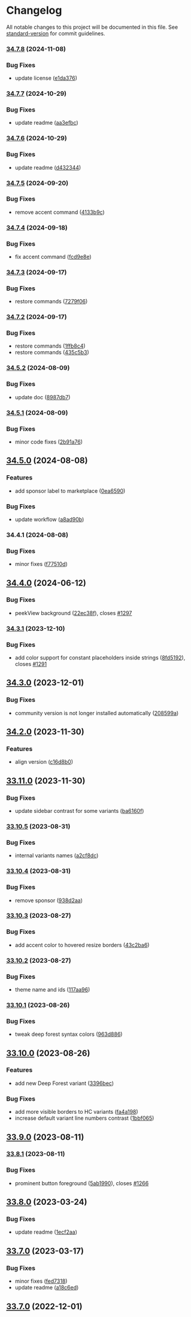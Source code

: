 # Changelog

All notable changes to this project will be documented in this file. See [standard-version](https://github.com/conventional-changelog/standard-version) for commit guidelines.

### [34.7.8](https://github.com/material-theme/vsc-material-theme/compare/v34.7.7...v34.7.8) (2024-11-08)


### Bug Fixes

* update license ([e1da376](https://github.com/material-theme/vsc-material-theme/commit/e1da37607cfd15830386279d746005db1428c337))

### [34.7.7](https://github.com/material-theme/vsc-material-theme/compare/v34.7.6...v34.7.7) (2024-10-29)


### Bug Fixes

* update readme ([aa3efbc](https://github.com/material-theme/vsc-material-theme/commit/aa3efbc6fb39faf11135a836f98794fa24eaa624))

### [34.7.6](https://github.com/material-theme/vsc-material-theme/compare/v34.7.5...v34.7.6) (2024-10-29)


### Bug Fixes

* update readme ([d432344](https://github.com/material-theme/vsc-material-theme/commit/d4323441f82c667bdc4b8e49b91d752ff28624a7))

### [34.7.5](https://github.com/material-theme/vsc-material-theme/compare/v34.7.4...v34.7.5) (2024-09-20)


### Bug Fixes

* remove accent command ([4133b9c](https://github.com/material-theme/vsc-material-theme/commit/4133b9c6492095a2df4cb6c9cb17ae23087b78a8))

### [34.7.4](https://github.com/material-theme/vsc-material-theme/compare/v34.7.3...v34.7.4) (2024-09-18)


### Bug Fixes

* fix accent command ([fcd9e8e](https://github.com/material-theme/vsc-material-theme/commit/fcd9e8eb89a6a3b5d0f0e25cf0cb75703cb437f6))

### [34.7.3](https://github.com/material-theme/vsc-material-theme/compare/v34.7.2...v34.7.3) (2024-09-17)


### Bug Fixes

* restore commands ([7279f06](https://github.com/material-theme/vsc-material-theme/commit/7279f0691b11f08ea7cb0daa4ce5daff3b728215))

### [34.7.2](https://github.com/material-theme/vsc-material-theme/compare/v34.5.2...v34.7.2) (2024-09-17)


### Bug Fixes

* restore commands ([1ffb8c4](https://github.com/material-theme/vsc-material-theme/commit/1ffb8c4d2a44d1b2517c9de3aa11471b4c2a0246))
* restore commands ([435c5b3](https://github.com/material-theme/vsc-material-theme/commit/435c5b3e3bf50c52ee88e2e48dd9bdd3762af09b))

### [34.5.2](https://github.com/material-theme/vsc-material-theme/compare/v34.5.1...v34.5.2) (2024-08-09)


### Bug Fixes

* update doc ([8987db7](https://github.com/material-theme/vsc-material-theme/commit/8987db74d7b4c9e3d81dbafe78306a5d1c62922f))

### [34.5.1](https://github.com/material-theme/vsc-material-theme/compare/v34.5.0...v34.5.1) (2024-08-09)


### Bug Fixes

* minor code fixes ([2b91a76](https://github.com/material-theme/vsc-material-theme/commit/2b91a7658cbe1f1158097051a68f2f64c1d4589c))

## [34.5.0](https://github.com/material-theme/vsc-material-theme/compare/v34.4.1...v34.5.0) (2024-08-08)


### Features

* add sponsor label to marketplace ([0ea6590](https://github.com/material-theme/vsc-material-theme/commit/0ea65909ef5125e34f88c2f3f8a149dd3be48cf8))


### Bug Fixes

* update workflow ([a8ad90b](https://github.com/material-theme/vsc-material-theme/commit/a8ad90b2f557c10947920ac5dccb10074496dfaf))

### 34.4.1 (2024-08-08)


### Bug Fixes

* minor fixes ([f77510d](https://github.com/material-theme/vsc-material-theme/commit/f77510d68a45828a1487d32116527f2bdb0f3c0f))

## [34.4.0](https://github.com/material-theme/vsc-material-theme/compare/v34.3.1...v34.4.0) (2024-06-12)


### Bug Fixes

* peekView background ([22ec38f](https://github.com/material-theme/vsc-material-theme/commit/22ec38f877512228fd69a77423a3f33c6fea2b73)), closes [#1297](https://github.com/material-theme/vsc-material-theme/issues/1297)

### [34.3.1](https://github.com/material-theme/vsc-material-theme/compare/v34.3.0...v34.3.1) (2023-12-10)


### Bug Fixes

* add color support for constant placeholders inside strings ([8fd5192](https://github.com/material-theme/vsc-material-theme/commit/8fd5192d201365f9ece254e752812f030d4ca232)), closes [#1291](https://github.com/material-theme/vsc-material-theme/issues/1291)

## [34.3.0](https://github.com/material-theme/vsc-material-theme/compare/v34.2.0...v34.3.0) (2023-12-01)


### Bug Fixes

* community version is not longer installed automatically ([208599a](https://github.com/material-theme/vsc-material-theme/commit/208599a91c642ac3b4d7c45009b2ce7c26f48527))

## [34.2.0](https://github.com/material-theme/vsc-material-theme/compare/v33.11.0...v34.2.0) (2023-11-30)


### Features

* align version ([c16d8b0](https://github.com/material-theme/vsc-material-theme/commit/c16d8b080c4bbea654004186cefc751999152eaa))

## [33.11.0](https://github.com/material-theme/vsc-material-theme/compare/v33.10.5...v33.11.0) (2023-11-30)


### Bug Fixes

* update sidebar contrast for some variants ([ba6160f](https://github.com/material-theme/vsc-material-theme/commit/ba6160f9ffebed8d66cd483b6e599109a6455144))

### [33.10.5](https://github.com/material-theme/vsc-material-theme/compare/v33.10.4...v33.10.5) (2023-08-31)


### Bug Fixes

* internal variants names ([a2cf8dc](https://github.com/material-theme/vsc-material-theme/commit/a2cf8dc4480f655dd757a33108990f4c7bc52ca4))

### [33.10.4](https://github.com/material-theme/vsc-material-theme/compare/v33.10.3...v33.10.4) (2023-08-31)


### Bug Fixes

* remove sponsor ([938d2aa](https://github.com/material-theme/vsc-material-theme/commit/938d2aacbea49d7cb003d24e4c0e4197f88fa2cc))

### [33.10.3](https://github.com/material-theme/vsc-material-theme/compare/v33.10.2...v33.10.3) (2023-08-27)


### Bug Fixes

* add accent color to hovered resize borders ([43c2ba6](https://github.com/material-theme/vsc-material-theme/commit/43c2ba65f0e4b291ba58e9ca5baa367255784122))

### [33.10.2](https://github.com/material-theme/vsc-material-theme/compare/v33.10.1...v33.10.2) (2023-08-27)


### Bug Fixes

* theme name and ids ([117aa96](https://github.com/material-theme/vsc-material-theme/commit/117aa96840c63dc4313de6903760588b7f045d2c))

### [33.10.1](https://github.com/material-theme/vsc-material-theme/compare/v33.10.0...v33.10.1) (2023-08-26)


### Bug Fixes

* tweak deep forest syntax colors ([963d886](https://github.com/material-theme/vsc-material-theme/commit/963d8869c3356b46260425bf5c4d9cb6b764caf9))

## [33.10.0](https://github.com/material-theme/vsc-material-theme/compare/v33.9.0...v33.10.0) (2023-08-26)


### Features

* add new Deep Forest variant ([3396bec](https://github.com/material-theme/vsc-material-theme/commit/3396bec8c64a9afd78acd87edba0c85d518582b9))


### Bug Fixes

* add more visible borders to HC variants ([fa4a198](https://github.com/material-theme/vsc-material-theme/commit/fa4a19828be43033270d56ec05572100fc3a7502))
* increase default variant line numbers contrast ([1bbf065](https://github.com/material-theme/vsc-material-theme/commit/1bbf0658280131c3c8f2dd1b044457d3e4ad783d))

## [33.9.0](https://github.com/material-theme/vsc-material-theme/compare/v33.8.1...v33.9.0) (2023-08-11)

### [33.8.1](https://github.com/material-theme/vsc-material-theme/compare/v33.7.1...v33.8.1) (2023-08-11)


### Bug Fixes

* prominent button foreground ([5ab1990](https://github.com/material-theme/vsc-material-theme/commit/5ab19901a498f1954af0e7f7dd7d4075c03b5b74)), closes [#1266](https://github.com/material-theme/vsc-material-theme/issues/1266)

## [33.8.0](https://github.com/material-theme/vsc-material-theme/compare/v33.7.0...v33.8.0) (2023-03-24)


### Bug Fixes

* update readme ([1ecf2aa](https://github.com/material-theme/vsc-material-theme/commit/1ecf2aa1c09430b6a4c3c23d8738c8a1b059480f))

## [33.7.0](https://github.com/material-theme/vsc-material-theme/compare/v33.6.0...v33.7.0) (2023-03-17)


### Bug Fixes

* minor fixes ([fed7318](https://github.com/material-theme/vsc-material-theme/commit/fed7318ed684ff0f0ac750b97da009f11daf16e1))
* update readme ([a18c6ed](https://github.com/material-theme/vsc-material-theme/commit/a18c6edbc2f7cbddd0b18def776423711e3c7814))

## [33.7.0](https://github.com/material-theme/vsc-material-theme/compare/v33.6.0...v33.7.0) (2022-12-01)
